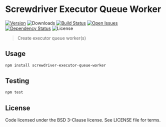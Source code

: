 # Screwdriver Executor Queue Worker
[![Version][npm-image]][npm-url] ![Downloads][downloads-image] [![Build Status][status-image]][status-url] [![Open Issues][issues-image]][issues-url] [![Dependency Status][daviddm-image]][daviddm-url] ![License][license-image]

> Create executor queue worker(s)

## Usage

```bash
npm install screwdriver-executor-queue-worker
```

## Testing

```bash
npm test
```

## License

Code licensed under the BSD 3-Clause license. See LICENSE file for terms.

[npm-image]: https://img.shields.io/npm/v/screwdriver-executor-queue-worker.svg
[npm-url]: https://npmjs.org/package/screwdriver-executor-queue-worker
[downloads-image]: https://img.shields.io/npm/dt/screwdriver-executor-queue-worker.svg
[license-image]: https://img.shields.io/npm/l/screwdriver-executor-queue-worker.svg
[issues-image]: https://img.shields.io/github/issues/screwdriver-cd/executor-queue-worker.svg
[issues-url]: https://github.com/screwdriver-cd/executor-queue-worker/issues
[status-image]: https://cd.screwdriver.cd/pipelines/pipelineid/badge
[status-url]: https://cd.screwdriver.cd/pipelines/pipelineid
[daviddm-image]: https://david-dm.org/screwdriver-cd/executor-queue-worker.svg?theme=shields.io
[daviddm-url]: https://david-dm.org/screwdriver-cd/executor-queue-worker
